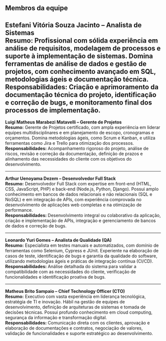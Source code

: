 **Membros da equipe**
---
**Estefani Vitória Souza Jacinto – Analista de Sistemas**  
 **Resumo:** Profissional com sólida experiência em análise de requisitos, modelagem de processos e suporte à implementação de sistemas. Domina ferramentas de análise de dados e gestão de projetos, com conhecimento avançado em SQL, metodologias ágeis e documentação técnica.  
 **Responsabilidades:** Criação e aprimoramento da documentação técnica do projeto, identificação e correção de bugs, e monitoramento final dos processos de implementação.  
---

**Luigi Matheus Marabezi Matavelli – Gerente de Projetos**  
 **Resumo:** Gerente de Projetos certificado, com ampla experiência em liderar equipes multidisciplinares e em planejamento de escopo, cronogramas e orçamentos. Domina metodologias ágeis, como Scrum e Kanban, e utiliza ferramentas como Jira e Trello para otimização dos processos.  
 **Responsabilidades:** Acompanhamento rigoroso do projeto, análise de riscos, revisão e correção da documentação, definição de prazos e alinhamento das necessidades do cliente com os objetivos do desenvolvimento.

---

**Arthur Uenoyama Dezem – Desenvolvedor Full Stack**  
 **Resumo:** Desenvolvedor Full Stack com expertise em front-end (HTML, CSS, JavaScript, PHP) e back-end (Node.js, Python, Django). Possui amplo conhecimento em bancos de dados relacionais e não relacionais (SQL e NoSQL) e em integração de APIs, com experiência comprovada no desenvolvimento de aplicações web completas e na otimização de performance.  
 **Responsabilidades:** Desenvolvimento integral ou colaborativo da aplicação, criação e implementação de APIs, integração e gerenciamento de bancos de dados e correção de bugs.

---

**Leonardo Yuri Gomes – Analista de Qualidade (QA)**  
 **Resumo:** Especialista em testes manuais e automatizados, com domínio de ferramentas como Selenium, Cypress e JUnit. Experiente na elaboração de casos de teste, identificação de bugs e garantia da qualidade do software, utilizando metodologias ágeis e práticas de integração contínua (CI/CD).  
 **Responsabilidades:** Análise detalhada do sistema para validar a compatibilidade com as necessidades do cliente, verificação de funcionalidades e identificação proativa de bugs.

---

**Matheus Brito Sampaio – Chief Technology Officer (CTO)**  
 **Resumo:** Executivo com vasta experiência em liderança tecnológica, estratégia de TI e inovação. Hábil na gestão de equipes de desenvolvimento, definição de arquiteturas de sistemas e tomada de decisões técnicas. Possui profundo conhecimento em cloud computing, segurança da informação e transformação digital.  
 **Responsabilidades:** Comunicação direta com os clientes, aprovação e elaboração de documentações e contratos, negociação de valores, validação de funcionalidades e suporte estratégico ao desenvolvimento.

